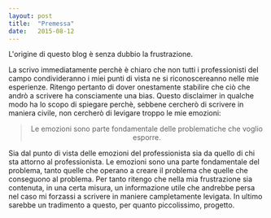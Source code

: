 ```yaml
---
layout: post
title:  "Premessa"
date:   2015-08-12
---
```


<p class="intro"><span class="dropcap">L'</span>origine di questo blog è senza dubbio la frustrazione. </p>

<p>La scrivo immediatamente perchè è chiaro che non tutti i professionisti del campo condivideranno i miei punti di vista ne si riconoscereanno nelle mie esperienze. Ritengo pertanto di dover onestamente stabilire che ciò che andrò a scrivere ha consciamente una bias. Questo disclaimer in qualche modo ha lo scopo di spiegare perchè, sebbene cercherò di scrivere in maniera civile, non cercherò di levigare troppo le mie emozioni:</p>

<blockquote style="text-align: center;">Le emozioni sono parte fondamentale delle problematiche che voglio esporre.</blockquote>

<p>Sia dal punto di vista delle emozioni del professionista sia da quello di chi sta attorno al professionista. Le emozioni sono una parte fondamentale del problema, tanto quelle che operano a creare il problema che quelle che conseguono al problema. Per tanto ritengo che nella mia frustrazione sia contenuta, in una certa misura, un informazione utile che andrebbe persa nel caso mi forzassi a scrivere in maniere campletamente levigata. In ultimo sarebbe un tradimento a questo, per quanto piccolissimo, progetto.</p>
